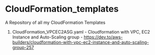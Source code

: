# CloudFormation_templates
A Repository of all my CloudFormation Templates

1. CloudFormation_VPCEC2ASG.yaml - Cloudformation with VPC, EC2 Instance and Auto-Scaling group - https://dev.to/aws-builders/cloudformation-with-vpc-ec2-instance-and-auto-scaling-group-257


